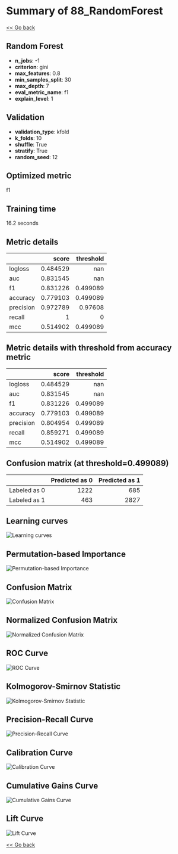 # Summary of 88_RandomForest

[<< Go back](../README.md)


## Random Forest
- **n_jobs**: -1
- **criterion**: gini
- **max_features**: 0.8
- **min_samples_split**: 30
- **max_depth**: 7
- **eval_metric_name**: f1
- **explain_level**: 1

## Validation
 - **validation_type**: kfold
 - **k_folds**: 10
 - **shuffle**: True
 - **stratify**: True
 - **random_seed**: 12

## Optimized metric
f1

## Training time

16.2 seconds

## Metric details
|           |    score |   threshold |
|:----------|---------:|------------:|
| logloss   | 0.484529 |  nan        |
| auc       | 0.831545 |  nan        |
| f1        | 0.831226 |    0.499089 |
| accuracy  | 0.779103 |    0.499089 |
| precision | 0.972789 |    0.97608  |
| recall    | 1        |    0        |
| mcc       | 0.514902 |    0.499089 |


## Metric details with threshold from accuracy metric
|           |    score |   threshold |
|:----------|---------:|------------:|
| logloss   | 0.484529 |  nan        |
| auc       | 0.831545 |  nan        |
| f1        | 0.831226 |    0.499089 |
| accuracy  | 0.779103 |    0.499089 |
| precision | 0.804954 |    0.499089 |
| recall    | 0.859271 |    0.499089 |
| mcc       | 0.514902 |    0.499089 |


## Confusion matrix (at threshold=0.499089)
|              |   Predicted as 0 |   Predicted as 1 |
|:-------------|-----------------:|-----------------:|
| Labeled as 0 |             1222 |              685 |
| Labeled as 1 |              463 |             2827 |

## Learning curves
![Learning curves](learning_curves.png)

## Permutation-based Importance
![Permutation-based Importance](permutation_importance.png)
## Confusion Matrix

![Confusion Matrix](confusion_matrix.png)


## Normalized Confusion Matrix

![Normalized Confusion Matrix](confusion_matrix_normalized.png)


## ROC Curve

![ROC Curve](roc_curve.png)


## Kolmogorov-Smirnov Statistic

![Kolmogorov-Smirnov Statistic](ks_statistic.png)


## Precision-Recall Curve

![Precision-Recall Curve](precision_recall_curve.png)


## Calibration Curve

![Calibration Curve](calibration_curve_curve.png)


## Cumulative Gains Curve

![Cumulative Gains Curve](cumulative_gains_curve.png)


## Lift Curve

![Lift Curve](lift_curve.png)



[<< Go back](../README.md)
